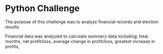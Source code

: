 # Python Challenge

The purpose of this challenge was to analyze financial records and election results.

Financial data was analyzed to calculate summary data including; total months, net profit/loss, average change in profit/loss, greatest increase in profits,